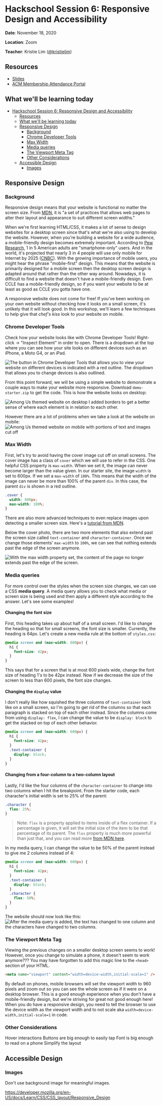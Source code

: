 # Hackschool Session 6: Responsive Design and Accessibility

**Date**: November 18, 2020

**Location**: Zoom

**Teacher**: Kristie Lim ([@kristielim](https://github.com/kristielim))

## Resources

- [Slides](https://tinyurl.com/hackschool20-s6-slides)
- [ACM Membership Attendance Portal](http://members.uclaacm.com/login)

## What we'll be learning today

- [Hackschool Session 6: Responsive Design and Accessibility](#hackschool-session-6-responsive-design-and-accessibility)
  - [Resources](#resources)
  - [What we'll be learning today](#what-well-be-learning-today)
  - [Responsive Design](#responsive-design)
    - [Background](#background)
    - [Chrome Developer Tools](#chrome-developer-tools)
    - [Max Width](#max-width)
    - [Media queries](#media-queries)
    - [The Viewport Meta Tag](#the-viewport-meta-tag)
    - [Other Considerations](#other-considerations)
  - [Accessible Design](#accessible-design)
    - [Images](#images)

## Responsive Design

### Background

Responsive design means that your website is functional no matter the screen size. From [MDN](https://developer.mozilla.org/en-US/docs/Learn/CSS/CSS_layout/Responsive_Design), it is "a set of practices that allows web pages to alter their layout and appearance to suit different screen widths."

When we're first learning HTML/CSS, it makes a lot of sense to design websites for a desktop screen since that's what we're also using to develop the website. However, when you're building a website for a wide audience, a mobile-friendly design becomes extremely important. According to [Pew Research](https://www.pewresearch.org/internet/fact-sheet/mobile/), 1 in 5 American adults are "smartphone-only" users. And in the world, it's projected that nearly 3 in 4 people will use only mobile for Internet by 2025 ([CNBC](https://www.cnbc.com/2019/01/24/smartphones-72percent-of-people-will-use-only-mobile-for-internet-by-2025.html)). With the growing importance of mobile users, you might hear the phrase "mobile-first" design. This means that the website is primarily designed for a mobile screen then the desktop screen design is adapted around that rather than the other way around. Nowadays, it is difficult to find a website that doesn't have a mobile-friendly design. Even CCLE has a mobile-friendly design, so if you want your website to be at least as good as CCLE you gotta have one.

A responsive website does not come for free! If you've been working on your own website without checking how it looks on a small screen, it's unlikely that it will look good. In this workshop, we'll learn a few techniques to help give that _chef's kiss_ look to your website on mobile.

### Chrome Developer Tools

Check how your website looks like with Chrome Developer Tools! Right-click -> "Inspect Element" in order to open. There is a dropdown at the top where you can see how your site looks on different devices such as an iPhone, a Moto G4, or an iPad.

![The button in Chrome Developer Tools that allows you to view your website on different devices is indicated with a red outline. The dropdown that allows you to change devices is also outlined.](images/chromedevtools.png)

From this point forward, we will be using a simple website to demonstrate a couple ways to make your website more responsive. Download `demo-starter.zip` to get the code. This is how the website looks on desktop:

![Among Us themed website on desktop](images/demo.png)
I added borders to get a better sense of where each element is in relation to each other.

However there are a lot of problems when we take a look at the website on mobile:
![Among Us themed website on mobile with portions of text and images cut off](images/startermobile.png)

### Max Width

First, let's try to avoid having the cover image cut off on small screens. The cover image has a class of `cover` which we will use to refer in the CSS. One helpful CSS property is `max-width`. When we set it, the image can never become larger than the value given. In our starter site, the image `width` is set to 600px. If we set a `max-width` of `100%`. This means that the width of the image can never be more than 100% of the parent `div`. In this case, the parent `div` is shown in a red outline.

```css
.cover {
  width: 600px;
  max-width: 100%;
}
```

There are also more advanced techniques to even replace images upon detecting a smaller screen size. Here's a [tutorial from MDN](https://developer.mozilla.org/en-US/docs/Learn/HTML/Multimedia_and_embedding/Responsive_images).

Below the cover photo, there are two more elements that also extend past the screen size called `text-container` and `character-container`. Once we change those elements' `max-width` to `100%`, we can see that nothing extends past the edge of the screen anymore.

![With the max width property set, the content of the page no longer extends past the edge of the screen.](images/maxwidth.png)

### Media queries

For more control over the styles when the screen size changes, we can use a CSS **media query**. A media query allows you to check what media or screen size is being used and then apply a different style according to the answer. Let's see some examples!

#### Changing the font size

First, this heading takes up about half of a small screen. I'd like to change the heading so that for small screens, the font size is smaller. Currently, the heading is 64px. Let's create a new media rule at the bottom of `styles.css`:

```css
@media screen and (max-width: 600px) {
  h1 {
    font-size: 42px;
  }
}
```

This says that for a screen that is at most 600 pixels wide, change the font size of heading 1's to be 42px instead. Now if we decrease the size of the screen to less than 600 pixels, the font size changes.

#### Changing the `display` value

I don't really like how squished the three columns of `text-container` look like on a small screen, so I'm going to get rid of the columns so that each paragraph is stacked on top of each other instead. Since the columns come from using `display: flex`, I can change the value to be `display: block` to get the stacked on top of each other behavior.

```css
@media screen and (max-width: 600px) {
  h1 {
    font-size: 42px;
  }
  .text-container {
    display: block;
  }
}
```

#### Changing from a four-column to a two-column layout

Lastly, I'd like the four columns of the `character-container` to change into two columns when I hit the breakpoint. From the starter code, each character's initial width is set to 25% of the parent:

```css
.character {
  flex: 25%;
}
```

> Note: `flex` is a property applied to items inside of a flex container. If a percentage is given, it will set the initial size of the item to be that percentage of its parent. The `flex` property is much more powerful than just that, and you can read more [from MDN here](https://developer.mozilla.org/en-US/docs/Web/CSS/flex).

In my media query, I can change the value to be 50% of the parent instead to give me 2 columns instead of 4:

```css
@media screen and (max-width: 600px) {
  h1 {
    font-size: 42px;
  }
  .text-container {
    display: block;
  }
  .character {
    flex: 50%;
  }
}
```

The website should now look like this:
![After the media query is added, the text has changed to one column and the characters have changed to two columns.](images/mediaquery.png)

### The Viewport Meta Tag

Viewing the previous changes on a smaller desktop screen seems to work! However, once you change to simulate a phone, it doesn't seem to work anymore??? You may have forgotten to add this magic line to the `<head>` section of your HTML.

```html
<meta name="viewport" content="width=device-width,initial-scale=1" />
```

By default on phones, mobile browsers will set the viewport width to 960 pixels and zoom out so you can see the whole screen as if it were on a desktop browser. This is a good enough experience when you don't have a mobile-friendly design, but we're striving for great not good enough here! When you do have a responsive design, you need to tell the browser to use the device width as the viewport width and to not scale aka `width=device-width,initial-scale=1` in code.

### Other Considerations

Hover interactions
Buttons are big enough to easily tap
Font is big enough to read on a phone
Simplify the layout

## Accessible Design

### Images

Don't use background image for meaningful images.

https://developer.mozilla.org/en-US/docs/Learn/CSS/CSS_layout/Responsive_Design
